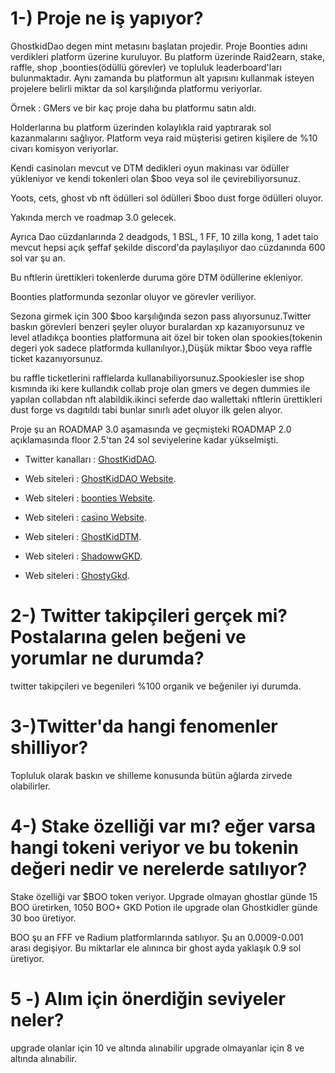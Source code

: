 # 1-) Proje ne iş yapıyor?

GhostkidDao degen mint metasını başlatan projedir.
Proje Boonties adını verdikleri platform üzerine kuruluyor.
Bu platform üzerinde Raid2earn, stake, raffle, shop ,boonties(ödüllü görevler) ve topluluk leaderboard'ları bulunmaktadır.
Aynı zamanda bu platformun alt yapısını kullanmak isteyen projelere belirli miktar da sol karşılığında platformu veriyorlar.

Örnek : GMers ve bir kaç proje daha bu platformu satın aldı.

Holderlarına bu platform üzerinden kolaylıkla raid yaptırarak sol kazanmalarını sağlıyor.
Platform veya raid müşterisi getiren kişilere de %10 civarı komisyon veriyorlar.

Kendi casinoları mevcut ve DTM dedikleri oyun makinası var ödüller yükleniyor ve kendi tokenleri olan $boo veya sol ile çevirebiliyorsunuz.

Yoots, cets, ghost vb nft ödülleri sol ödülleri $boo dust forge ödülleri oluyor.

Yakında merch ve roadmap 3.0 gelecek.

Ayrıca Dao cüzdanlarında 2 deadgods, 1 BSL, 1 FF, 10 zilla kong, 1 adet taio mevcut hepsi açık şeffaf şekilde discord'da paylaşılıyor dao cüzdanında 600 sol var şu an.

Bu nftlerin ürettikleri tokenlerde duruma göre DTM ödüllerine ekleniyor.

Boonties platformunda sezonlar oluyor ve görevler veriliyor.

Sezona girmek için 300 $boo karşılığında sezon pass alıyorsunuz.Twitter baskın görevleri benzeri şeyler oluyor buralardan xp kazanıyorsunuz ve level atladıkça boonties platformuna ait özel bir token olan spookies(tokenin degeri yok sadece platformda kullanılıyor.),Düşük miktar $boo veya raffle ticket kazanıyorsunuz.

bu raffle ticketlerini rafflelarda kullanabiliyorsunuz.Spookiesler ise shop kısmında iki kere kullandık collab proje olan gmers ve degen dummies ile yapılan collabdan nft alabildik.ikinci seferde dao wallettaki nftlerin ürettikleri dust forge vs dagıtıldı tabi bunlar sınırlı adet oluyor ilk gelen alıyor.

Proje şu an ROADMAP 3.0 aşamasında ve geçmişteki ROADMAP 2.0 açıklamasında floor 2.5'tan 24 sol seviyelerine kadar yükselmişti.

- Twitter kanalları : [GhostKidDAO](https://twitter.com/GhostKidDAO).

- Web siteleri : [GhostKidDAO Website](https://www.ghostkid.io/).

- Web siteleri : [boonties Website](https://boonties.io/).

- Web siteleri : [casino Website](https://casino.ghostkid.io/).

- Web siteleri : [GhostKidDTM](https://bit.ly/GhostKidDTM).

- Web siteleri : [ShadowwGKD](https://twitter.com/ShadowwGKD).

- Web siteleri : [GhostyGkd](https://twitter.com/GhostyGkd).

# 2-) Twitter takipçileri gerçek mi? Postalarına gelen beğeni ve yorumlar ne durumda?
 twitter takipçileri ve begenileri %100 organik ve beğeniler iyi durumda.

# 3-)Twitter'da hangi fenomenler shilliyor?
 Topluluk olarak baskın ve shilleme konusunda bütün ağlarda zirvede olabilirler.

# 4-) Stake özelliği var mı? eğer varsa hangi tokeni veriyor ve bu tokenin değeri nedir ve nerelerde satılıyor?
  Stake özelliği var $BOO token veriyor. Upgrade olmayan ghostlar günde 15 BOO üretirken, 1050 BOO+ GKD Potion ile upgrade olan Ghostkidler günde 30 boo üretiyor.

  BOO şu an FFF ve Radium platformlarında satılıyor. Şu an 0.0009-0.001 arası degişiyor. Bu miktarlar ele alınınca bir ghost ayda yaklaşık 0.9 sol üretiyor.

# 5 -) Alım için önerdiğin seviyeler neler?
upgrade olanlar için 10 ve altında alınabilir
upgrade olmayanlar için 8 ve altında alınabilir.
